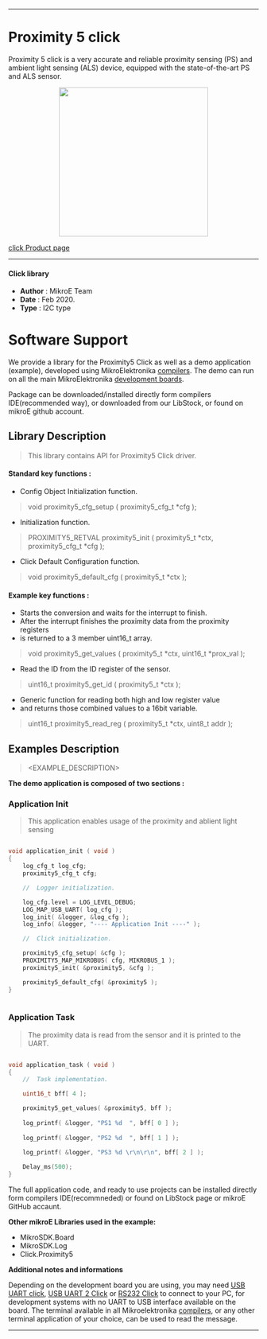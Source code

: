  
---
# Proximity 5 click

Proximity 5 click is a very accurate and reliable proximity sensing (PS) and ambient light sensing (ALS) device, equipped with the state-of-the-art PS and ALS sensor. 

<p align="center">
  <img src="https://download.mikroe.com/images/click_for_ide/proximity5_click.png" height=300px>
</p>

[click Product page](https://www.mikroe.com/proximity-5-click)

---


#### Click library 

- **Author**        : MikroE Team
- **Date**          : Feb 2020.
- **Type**          : I2C type


# Software Support

We provide a library for the Proximity5 Click 
as well as a demo application (example), developed using MikroElektronika 
[compilers](https://shop.mikroe.com/compilers). 
The demo can run on all the main MikroElektronika [development boards](https://shop.mikroe.com/development-boards).

Package can be downloaded/installed directly form compilers IDE(recommended way), or downloaded from our LibStock, or found on mikroE github account. 

## Library Description

> This library contains API for Proximity5 Click driver.

#### Standard key functions :

- Config Object Initialization function.
> void proximity5_cfg_setup ( proximity5_cfg_t *cfg ); 
 
- Initialization function.
> PROXIMITY5_RETVAL proximity5_init ( proximity5_t *ctx, proximity5_cfg_t *cfg );

- Click Default Configuration function.
> void proximity5_default_cfg ( proximity5_t *ctx );


#### Example key functions :

- Starts the conversion and waits for the interrupt to finish. 
- After the interrupt finishes the proximity data from the proximity registers 
- is returned to a 3 member uint16_t array.
> void proximity5_get_values ( proximity5_t *ctx, uint16_t *prox_val );
 
- Read the ID from the ID register of the sensor.
> uint16_t proximity5_get_id ( proximity5_t *ctx );

- Generic function for reading both high and low register value 
- and returns those combined values to a 16bit variable.
> uint16_t proximity5_read_reg ( proximity5_t *ctx, uint8_t addr );

## Examples Description

> 
> <EXAMPLE_DESCRIPTION>
> 

**The demo application is composed of two sections :**

### Application Init 

> This application enables usage of the proximity and ablient light sensing

```c

void application_init ( void )
{
    log_cfg_t log_cfg;
    proximity5_cfg_t cfg;

    //  Logger initialization.

    log_cfg.level = LOG_LEVEL_DEBUG;
    LOG_MAP_USB_UART( log_cfg );
    log_init( &logger, &log_cfg );
    log_info( &logger, "---- Application Init ----" );

    //  Click initialization.

    proximity5_cfg_setup( &cfg );
    PROXIMITY5_MAP_MIKROBUS( cfg, MIKROBUS_1 );
    proximity5_init( &proximity5, &cfg );

    proximity5_default_cfg( &proximity5 );
}
  
```

### Application Task

> The proximity data is read from the sensor and it is printed
> to the UART.

```c

void application_task ( void )
{
    //  Task implementation.

    uint16_t bff[ 4 ];

    proximity5_get_values( &proximity5, bff );
 
    log_printf( &logger, "PS1 %d  ", bff[ 0 ] );
    
    log_printf( &logger, "PS2 %d  ", bff[ 1 ] );
    
    log_printf( &logger, "PS3 %d \r\n\r\n", bff[ 2 ] );

    Delay_ms(500);
}  

```

The full application code, and ready to use projects can be  installed directly form compilers IDE(recommneded) or found on LibStock page or mikroE GitHub accaunt.

**Other mikroE Libraries used in the example:** 

- MikroSDK.Board
- MikroSDK.Log
- Click.Proximity5

**Additional notes and informations**

Depending on the development board you are using, you may need 
[USB UART click](https://shop.mikroe.com/usb-uart-click), 
[USB UART 2 Click](https://shop.mikroe.com/usb-uart-2-click) or 
[RS232 Click](https://shop.mikroe.com/rs232-click) to connect to your PC, for 
development systems with no UART to USB interface available on the board. The 
terminal available in all Mikroelektronika 
[compilers](https://shop.mikroe.com/compilers), or any other terminal application 
of your choice, can be used to read the message.



---
